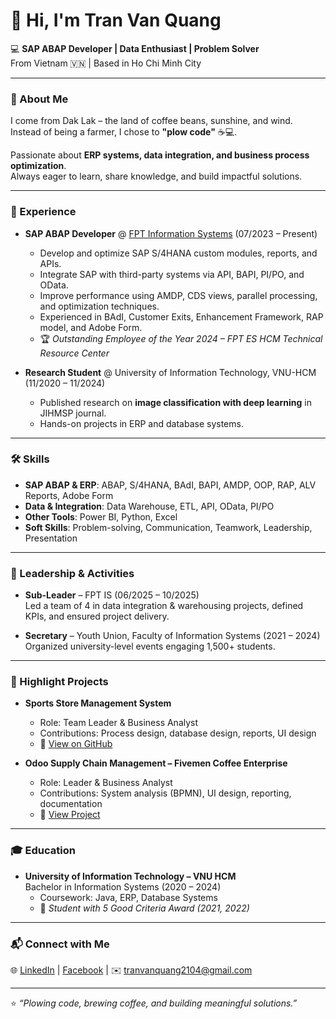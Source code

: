 # 👋 Hi, I'm Tran Van Quang

💻 **SAP ABAP Developer | Data Enthusiast | Problem Solver**  
From Vietnam 🇻🇳 | Based in Ho Chi Minh City  

---

### 🌟 About Me
I come from Dak Lak – the land of coffee beans, sunshine, and wind.  
Instead of being a farmer, I chose to **"plow code"** ☕💻.  

Passionate about **ERP systems, data integration, and business process optimization**.  
Always eager to learn, share knowledge, and build impactful solutions.

---

### 💼 Experience
- **SAP ABAP Developer** @ [FPT Information Systems](https://www.fpt-is.com/) (07/2023 – Present)  
  - Develop and optimize SAP S/4HANA custom modules, reports, and APIs.  
  - Integrate SAP with third-party systems via API, BAPI, PI/PO, and OData.  
  - Improve performance using AMDP, CDS views, parallel processing, and optimization techniques.  
  - Experienced in BAdI, Customer Exits, Enhancement Framework, RAP model, and Adobe Form.  
  - 🏆 *Outstanding Employee of the Year 2024 – FPT ES HCM Technical Resource Center*

- **Research Student** @ University of Information Technology, VNU-HCM (11/2020 – 11/2024)  
  - Published research on **image classification with deep learning** in JIHMSP journal.  
  - Hands-on projects in ERP and database systems.

---

### 🛠 Skills
- **SAP ABAP & ERP**: ABAP, S/4HANA, BAdI, BAPI, AMDP, OOP, RAP, ALV Reports, Adobe Form  
- **Data & Integration**: Data Warehouse, ETL, API, OData, PI/PO  
- **Other Tools**: Power BI, Python, Excel  
- **Soft Skills**: Problem-solving, Communication, Teamwork, Leadership, Presentation  

---

### 🚀 Leadership & Activities
- **Sub-Leader** – FPT IS (06/2025 – 10/2025)  
  Led a team of 4 in data integration & warehousing projects, defined KPIs, and ensured project delivery.  

- **Secretary** – Youth Union, Faculty of Information Systems (2021 – 2024)  
  Organized university-level events engaging 1,500+ students.  

---

### 📌 Highlight Projects
- **Sports Store Management System**  
  - Role: Team Leader & Business Analyst  
  - Contributions: Process design, database design, reports, UI design  
  - 🔗 [View on GitHub](https://github.com/NhomDoAnUIT/PTTKHTTT_IS201.M22.git)

- **Odoo Supply Chain Management – Fivemen Coffee Enterprise**  
  - Role: Leader & Business Analyst  
  - Contributions: System analysis (BPMN), UI design, reporting, documentation  
  - 🔗 [View Project](https://drive.google.com/drive/folders/1JuKZihm3PmcRg3x4d7LBezbC_b-GJUOv?usp=share_link)

---

### 🎓 Education
- **University of Information Technology – VNU HCM**  
  Bachelor in Information Systems (2020 – 2024)  
  - Coursework: Java, ERP, Database Systems  
  - 🏅 *Student with 5 Good Criteria Award (2021, 2022)*  

---

### 📬 Connect with Me
🌐 [LinkedIn](https://www.linkedin.com/in/tranquang214/) | [Facebook](https://www.facebook.com/tranquang214) | ✉️ tranvanquang2104@gmail.com  

---
⭐ *“Plowing code, brewing coffee, and building meaningful solutions.”*  

